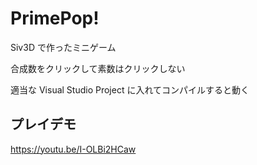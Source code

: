# PrimePop!

Siv3D で作ったミニゲーム

合成数をクリックして素数はクリックしない

適当な Visual Studio Project に入れてコンパイルすると動く

## プレイデモ
https://youtu.be/I-OLBi2HCaw
